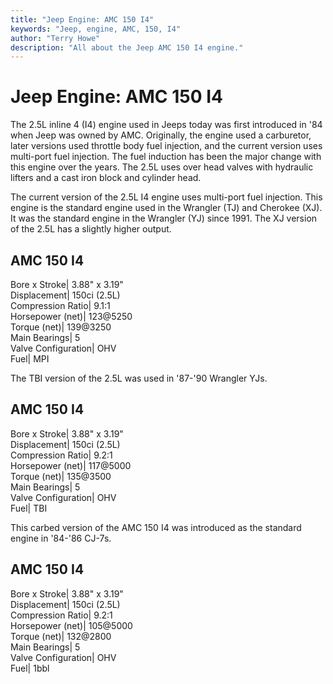 ```yaml
---
title: "Jeep Engine: AMC 150 I4"
keywords: "Jeep, engine, AMC, 150, I4"
author: "Terry Howe"
description: "All about the Jeep AMC 150 I4 engine."
---
```

# Jeep Engine: AMC 150 I4

The 2.5L inline 4 (I4) engine used in Jeeps today was first introduced in '84 when Jeep was owned by AMC. Originally, the engine used a carburetor, later versions used throttle body fuel injection, and the current version uses multi-port fuel injection. The fuel induction has been the major change with this engine over the years. The 2.5L uses over head valves with hydraulic lifters and a cast iron block and cylinder head.

The current version of the 2.5L I4 engine uses multi-port fuel injection. This engine is the standard engine used in the Wrangler (TJ) and Cherokee (XJ). It was the standard engine in the Wrangler (YJ) since 1991. The XJ version of the 2.5L has a slightly higher output.

AMC 150 I4  
---  
Bore x Stroke| 3.88" x 3.19"  
Displacement| 150ci (2.5L)  
Compression Ratio| 9.1:1  
Horsepower (net)| 123@5250  
Torque (net)| 139@3250  
Main Bearings| 5  
Valve Configuration| OHV  
Fuel| MPI  
  
The TBI version of the 2.5L was used in '87-'90 Wrangler YJs. 

AMC 150 I4  
---  
Bore x Stroke| 3.88" x 3.19"  
Displacement| 150ci (2.5L)  
Compression Ratio| 9.2:1  
Horsepower (net)| 117@5000  
Torque (net)| 135@3500  
Main Bearings| 5  
Valve Configuration| OHV  
Fuel| TBI  
  
This carbed version of the AMC 150 I4 was introduced as the standard engine in '84-'86 CJ-7s.

AMC 150 I4  
---  
Bore x Stroke| 3.88" x 3.19"  
Displacement| 150ci (2.5L)  
Compression Ratio| 9.2:1  
Horsepower (net)| 105@5000  
Torque (net)| 132@2800  
Main Bearings| 5  
Valve Configuration| OHV  
Fuel| 1bbl